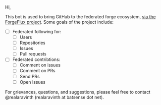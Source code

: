 Hi,

This bot is used to bring GitHub to the federated forge ecosystem, [via the ForgeFlux project](https://forgeflux.org). Some goals of the project include:

- [ ] Federated following for:
  - [ ]  Users
  - [ ]  Repositories
  - [ ]  Issues
  - [ ]  Pull requests
- [ ] Federated contribtions:
  - [ ] Comment on issues
  - [ ] Comment on PRs
  - [ ] Send PRs
  - [ ] Open Issues

For grievances, questions, and suggestions, please feel free to contact @realaravinth (realaravinth at batsense dot net).
